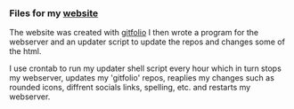 ### Files for my [website](www.hashm.tech) 

The website was created with [gitfolio](https://github.com/imfunniee/gitfolio)
I then wrote a program for the webserver and an updater script to update the repos and changes some of the html.

I use crontab to run my updater shell script every hour which in turn stops my webserver, updates my 'gitfolio' repos, reaplies my changes such as rounded icons, diffrent socials links, spelling, etc. and restarts my webserver.